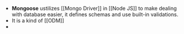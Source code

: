 - **Mongoose** ustilizes [[Mongo Driver]] in [[Node JS]] to make dealing with database easier, it defines schemas and use built-in validations.
- It is a kind of [[ODM]]
- 